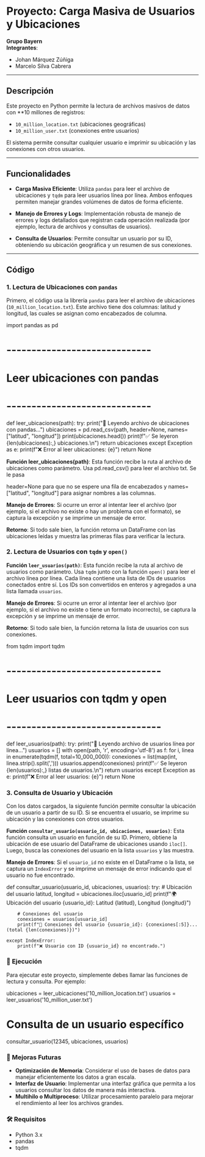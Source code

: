 #  Proyecto: Carga Masiva de Usuarios y Ubicaciones 

**Grupo Bayern**  
**Integrantes**:
- Johan Márquez Zúñiga  
- Marcelo Silva Cabrera  

---

##  Descripción

Este proyecto en Python permite la lectura de archivos masivos de datos con **10 millones de registros:  
- `10_million_location.txt` (ubicaciones geográficas)  
- `10_million_user.txt` (conexiones entre usuarios)

El sistema permite consultar cualquier usuario e imprimir su ubicación y las conexiones con otros usuarios.

---

##  Funcionalidades

- **Carga Masiva Eficiente**: Utiliza `pandas` para leer el archivo de ubicaciones y `tqdm` para leer usuarios línea por línea. Ambos enfoques permiten manejar grandes volúmenes de datos de forma eficiente.
  
- **Manejo de Errores y Logs**: Implementación robusta de manejo de errores y logs detallados que registran cada operación realizada (por ejemplo, lectura de archivos y consultas de usuarios).
  
- **Consulta de Usuarios**: Permite consultar un usuario por su ID, obteniendo su ubicación geográfica y un resumen de sus conexiones.

---

##  Código

### 1. Lectura de Ubicaciones con `pandas`

Primero, el código usa la librería `pandas` para leer el archivo de ubicaciones (`10_million_location.txt`). Este archivo tiene dos columnas: latitud y longitud, las cuales se asignan como encabezados de columna.


import pandas as pd

# -----------------------------
# Leer ubicaciones con pandas
# -----------------------------
def leer_ubicaciones(path):
    try:
        print("📍 Leyendo archivo de ubicaciones con pandas...")
        ubicaciones = pd.read_csv(path, header=None, names=["latitud", "longitud"])
        print(ubicaciones.head())
        print(f"✅ Se leyeron {len(ubicaciones):,} ubicaciones.\n")
        return ubicaciones
    except Exception as e:
        print(f"❌ Error al leer ubicaciones: {e}")
        return None


**Función leer_ubicaciones(path)**: Esta función recibe la ruta al archivo de ubicaciones como parámetro. Usa pd.read_csv() para leer el archivo txt. Se le pasa 

header=None para que no se espere una fila de encabezados y names=["latitud", "longitud"] para asignar nombres a las columnas.

**Manejo de Errores**: Si ocurre un error al intentar leer el archivo (por ejemplo, si el archivo no existe o hay un problema con el formato), se captura la excepción y se imprime un mensaje de error.

**Retorno**: Si todo sale bien, la función retorna un DataFrame con las ubicaciones leídas y muestra las primeras filas para verificar la lectura.

### 2. Lectura de Usuarios con `tqdm` y `open()`

**Función `leer_usuarios(path)`**: Esta función recibe la ruta al archivo de usuarios como parámetro. Usa `tqdm` junto con la función `open()` para leer el archivo línea por línea. Cada línea contiene una lista de IDs de usuarios conectados entre sí. Los IDs son convertidos en enteros y agregados a una lista llamada `usuarios`.

**Manejo de Errores**: Si ocurre un error al intentar leer el archivo (por ejemplo, si el archivo no existe o tiene un formato incorrecto), se captura la excepción y se imprime un mensaje de error.

**Retorno**: Si todo sale bien, la función retorna la lista de usuarios con sus conexiones.


from tqdm import tqdm

# -------------------------------
# Leer usuarios con tqdm y open
# -------------------------------
def leer_usuarios(path):
    try:
        print("👥 Leyendo archivo de usuarios línea por línea...")
        usuarios = []
        with open(path, 'r', encoding='utf-8') as f:
            for i, linea in enumerate(tqdm(f, total=10_000_000)):
                conexiones = list(map(int, linea.strip().split(',')))
                usuarios.append(conexiones)
        print(f"✅ Se leyeron {len(usuarios):,} listas de usuarios.\n")
        return usuarios
    except Exception as e:
        print(f"❌ Error al leer usuarios: {e}")
        return None


### 3. Consulta de Usuario y Ubicación

Con los datos cargados, la siguiente función permite consultar la ubicación de un usuario a partir de su ID. Si se encuentra el usuario, se imprime su ubicación y las conexiones con otros usuarios.

**Función `consultar_usuario(usuario_id, ubicaciones, usuarios)`**: Esta función consulta un usuario en función de su ID. Primero, obtiene la ubicación de ese usuario del DataFrame de ubicaciones usando `iloc[]`. Luego, busca las conexiones del usuario en la lista `usuarios` y las muestra.

**Manejo de Errores**: Si el `usuario_id` no existe en el DataFrame o la lista, se captura un `IndexError` y se imprime un mensaje de error indicando que el usuario no fue encontrado.

def consultar_usuario(usuario_id, ubicaciones, usuarios):
    try:
        # Ubicación del usuario
        latitud, longitud = ubicaciones.iloc[usuario_id]
        print(f"🌍 Ubicación del usuario {usuario_id}: Latitud {latitud}, Longitud {longitud}")
        
        # Conexiones del usuario
        conexiones = usuarios[usuario_id]
        print(f"🔗 Conexiones del usuario {usuario_id}: {conexiones[:5]}... (total {len(conexiones)})")
    
    except IndexError:
        print(f"❌ Usuario con ID {usuario_id} no encontrado.")


### 🏁 Ejecución

Para ejecutar este proyecto, simplemente debes llamar las funciones de lectura y consulta. Por ejemplo:



ubicaciones = leer_ubicaciones('10_million_location.txt')
usuarios = leer_usuarios('10_million_user.txt')

# Consulta de un usuario específico
consultar_usuario(12345, ubicaciones, usuarios)

### 🚧 Mejoras Futuras

- **Optimización de Memoria**: Considerar el uso de bases de datos para manejar eficientemente los datos a gran escala.
- **Interfaz de Usuario**: Implementar una interfaz gráfica que permita a los usuarios consultar los datos de manera más interactiva.
- **Multihilo o Multiproceso**: Utilizar procesamiento paralelo para mejorar el rendimiento al leer los archivos grandes.

### 🛠 Requisitos

- Python 3.x
- pandas
- tqdm


